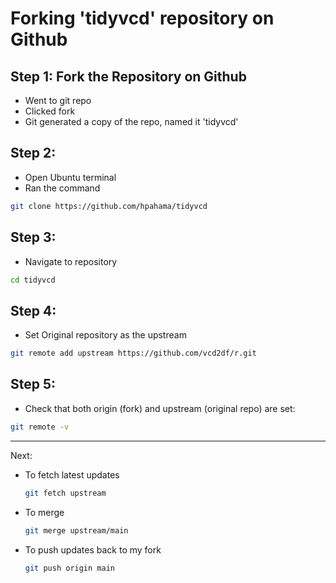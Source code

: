 # Forking 'tidyvcd' repository on Github

## Step 1: Fork the Repository on Github
- Went to git repo
- Clicked fork
- Git generated a copy of the repo, named it 'tidyvcd'

## Step 2:
- Open Ubuntu terminal
- Ran the command
```bash
git clone https://github.com/hpahama/tidyvcd
```

## Step 3:
- Navigate to repository
```bash
cd tidyvcd
```

## Step 4:
- Set Original repository as the upstream
```bash
git remote add upstream https://github.com/vcd2df/r.git
```

## Step 5:
- Check that both origin (fork) and upstream (original repo) are set:
```bash
git remote -v
```
------
Next:
- To fetch latest updates
    ```bash
    git fetch upstream
    ```
- To merge
    ```bash
    git merge upstream/main
    ```
- To push updates back to my fork
    ```bash
    git push origin main
    ```
